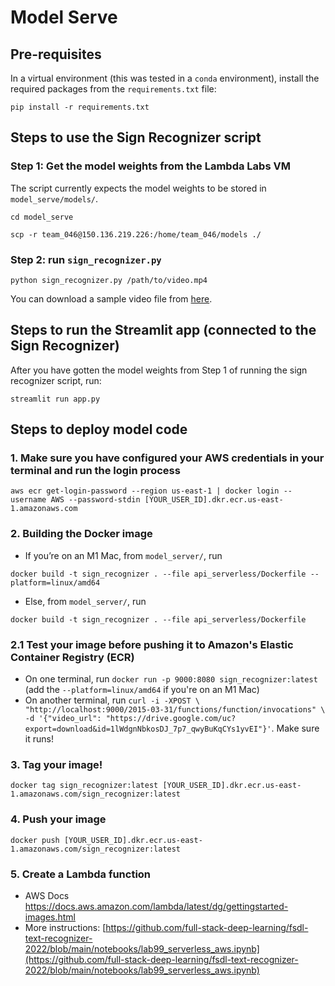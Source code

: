 # Model Serve

## Pre-requisites

In a virtual environment (this was tested in a `conda` environment), install the required packages from the `requirements.txt` file:
```
pip install -r requirements.txt
```

## Steps to use the Sign Recognizer script

### Step 1: Get the model weights from the Lambda Labs VM

The script currently expects the model weights to be stored in `model_serve/models/`.

```
cd model_serve

scp -r team_046@150.136.219.226:/home/team_046/models ./
```


### Step 2: run `sign_recognizer.py`

```
python sign_recognizer.py /path/to/video.mp4
```

You can download a sample video file from [here](https://discord.com/channels/@me/1017414703133237298/1024513846427262976).


## Steps to run the Streamlit app (connected to the Sign Recognizer)

After you have gotten the model weights from Step 1 of running the sign recognizer script, run:

```
streamlit run app.py
```

## Steps to deploy model code

### 1. Make sure you have configured your AWS credentials in your terminal and run the login process
```
aws ecr get-login-password --region us-east-1 | docker login --username AWS --password-stdin [YOUR_USER_ID].dkr.ecr.us-east-1.amazonaws.com    
```

### 2. Building the Docker image
- If you’re on an M1 Mac, from `model_server/`, run
```
docker build -t sign_recognizer . --file api_serverless/Dockerfile --platform=linux/amd64
```
- Else, from `model_server/`, run
```
docker build -t sign_recognizer . --file api_serverless/Dockerfile
```

### 2.1 Test your image before pushing it to Amazon's Elastic Container Registry (ECR)
- On one terminal, run `docker run -p 9000:8080 sign_recognizer:latest`
 (add the `--platform=linux/amd64` if you're on an M1 Mac)
- On another terminal, run `curl -i -XPOST \
  "http://localhost:9000/2015-03-31/functions/function/invocations" \
  -d '{"video_url": "https://drive.google.com/uc?export=download&id=1lWdgnNbkosDJ_7p7_qwyBuKqCYs1yvEI"}'`. Make sure it runs!

### 3. Tag your image!
```
docker tag sign_recognizer:latest [YOUR_USER_ID].dkr.ecr.us-east-1.amazonaws.com/sign_recognizer:latest
```

### 4. Push your image
```
docker push [YOUR_USER_ID].dkr.ecr.us-east-1.amazonaws.com/sign_recognizer:latest
```

### 5. Create a Lambda function

- AWS Docs https://docs.aws.amazon.com/lambda/latest/dg/gettingstarted-images.html
- More instructions: [https://github.com/full-stack-deep-learning/fsdl-text-recognizer-2022/blob/main/notebooks/lab99_serverless_aws.ipynb](https://github.com/full-stack-deep-learning/fsdl-text-recognizer-2022/blob/main/notebooks/lab99_serverless_aws.ipynb)